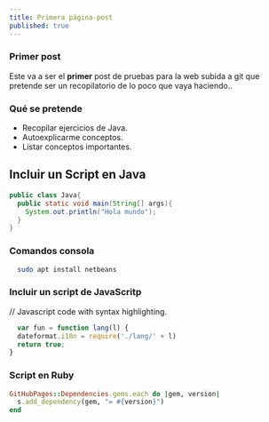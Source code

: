 ```yaml
---
title: Primera página-post
published: true
---
```



### Primer post
Este va a ser el **primer** post de pruebas para la web subida a git que pretende ser un recopilatorio de lo poco que vaya haciendo..

### Qué se pretende
* Recopilar ejercicios de Java.
* Autoexplicarme conceptos.
* Listar conceptos importantes.


## Incluir un Script en Java

```java
public class Java{
  public static void main(String[] args){
    System.out.println("Hola mundo");
  }
}
```
### Comandos consola
```bash
  sudo apt install netbeans
```

### Incluir un script de JavaScritp
// Javascript code with syntax highlighting.

```js
  var fun = function lang(l) {
  dateformat.i18n = require('./lang/' + l)
  return true;
}
```

### Script en Ruby
```ruby
GitHubPages::Dependencies.gems.each do |gem, version|
  s.add_dependency(gem, "= #{version}")
end
```



